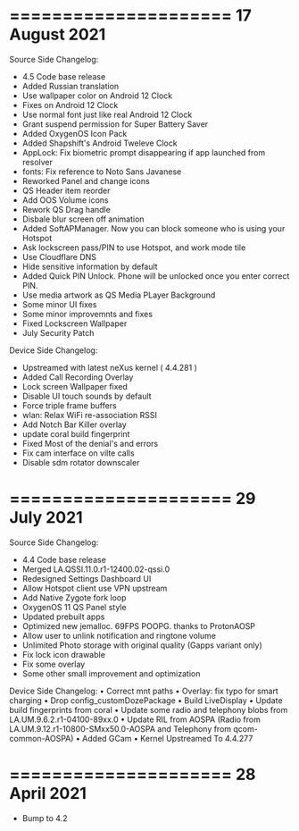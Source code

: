 ===================== 
   17 August 2021
=====================

Source Side Changelog:
* 4.5 Code base release
* Added Russian translation
* Use wallpaper color on Android 12 Clock
* Fixes on Android 12 Clock
* Use normal font just like real Android 12 Clock
* Grant suspend permission for Super Battery Saver
* Added OxygenOS Icon Pack
* Added Shapshift's Android Tweleve Clock
* AppLock: Fix biometric prompt disappearing if app launched from resolver
* fonts: Fix reference to Noto Sans Javanese
* Reworked Panel and change icons
* QS Header item reorder
* Add OOS Volume icons
* Rework QS Drag handle
* Disbale blur screen off animation
* Added SoftAPManager. Now you can block someone who is using your Hotspot
* Ask lockscreen pass/PIN to use Hotspot, and work mode tile
* Use Cloudflare DNS
* Hide sensitive information by default
* Added Quick PIN Unlock. Phone will be unlocked once you enter correct PIN.
* Use media artwork as QS Media PLayer Background
* Some minor UI fixes
* Some minor improvemnts and fixes
* Fixed Lockscreen Wallpaper
* July Security Patch

Device Side Changelog:
* Upstreamed with latest neXus kernel ( 4.4.281 )
* Added Call Recording  Overlay
* Lock screen Wallpaper fixed
* Disable UI touch sounds by default
* Force triple frame buffers
* wlan: Relax WiFi re-association RSSI
* Add Notch Bar Killer overlay
* update coral build fingerprint
* Fixed Most of the denial's and errors
* Fix cam interface on vilte calls
* Disable sdm rotator downscaler
  

=====================
    29 July 2021
=====================

Source Side Changelog:
* 4.4 Code base release
* Merged LA.QSSI.11.0.r1-12400.02-qssi.0
* Redesigned Settings Dashboard UI
* Allow Hotspot client use VPN upstream
* Add Native Zygote fork loop
* OxygenOS 11 QS Panel style
* Updated prebuilt apps
* Optimized new jemalloc. 69FPS POOPG. thanks to ProtonAOSP
* Allow user to unlink notification and ringtone volume
* Unlimited Photo storage with original quality (Gapps variant only)
* Fix lock icon drawable
* Fix some overlay
* Some other small improvement and optimization

Device Side Changelog:
• Correct mnt paths
• Overlay: fix typo for smart charging
• Drop config_customDozePackage
• Build LiveDisplay
• Update build fingerprints from coral
• Update some radio and telephony blobs from LA.UM.9.6.2.r1-04100-89xx.0
• Update RIL from AOSPA (Radio from LA.UM.9.12.r1-10800-SMxx50.0-AOSPA and Telephony from qcom-common-AOSPA)
• Added GCam
• Kernel Upstreamed To 4.4.277

=====================
    28 April 2021
=====================

* Bump to 4.2
